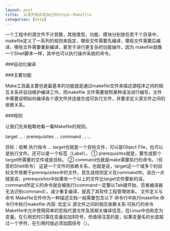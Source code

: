 ```yaml
---
layout: post
title:  从零开始实现自己的httpd——Makefile
categories: [http]
---
```


一个工程中的源文件不计其数，其按类型、功能、模块分别放在若干个目录中，makefile定义了一系列的规则来指定，哪些文件需要先编译，哪些文件需要后编译，哪些文件需要重新编译，甚至于进行更复杂的功能操作，因为 makefile就像一个Shell脚本一样，其中也可以执行操作系统的命令。

###自动化编译



###主要功能

Make工具最主要也是最基本的功能就是通过makefile文件来描述源程序之间的相互关系并自动维护编译工作。而makefile 文件需要按照某种语法进行编写，文件中需要说明如何编译各个源文件并连接生成可执行文件，并要求定义源文件之间的依赖关系。

###规则

让我们先来粗略地看一看Makefile的规则。

target ... : prerequisites ...
command
...
...


目标：依赖
执行指令 ...
target也就是一个目标文件，可以是Object File，也可以是执行文件。还可以是一个标签（Label）。
① prerequisites就是，要生成那个target所需要的文件或是目标。
② command也就是make需要执行的命令。（任意的Shell命令）
这是一个文件的依赖关系，也就是说，target这一个或多个的目标文件依赖于prerequisites中的文件，其生成规则定义在command中。说白一点就是说，prerequisites中如果有一个以上的文件比target文件要新的话，command所定义的命令就会被执行(command一定要以Tab键开始，否者编译器无法识别command），减少重复编译，提高了其软件工程管理效率。
文件定义与命令
Makefile文件作为一种描述文档一般需要包含以下
命令行中执行makefile
命令行中执行makefile
内容:
宏定义
源文件之间的相互依赖关系
可执行的命令
Makefile中允许使用简单的宏指代源文件及其相关编译信息，在Linux中也称宏为变量。在引用宏时只需在变量前加$符号，但值得注意的是，如果变量名的长度超过一个字符，在引用时就必须加圆括号（）。
